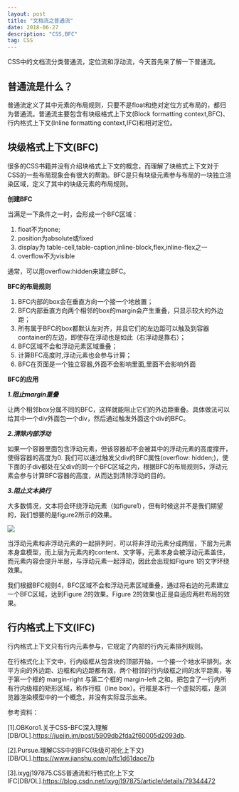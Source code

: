 ```yaml
---
layout: post
title: "文档流之普通流"
date: 2018-06-27 
description: "CSS,BFC"
tag: CSS
---   
```


CSS中的文档流分类普通流，定位流和浮动流，今天首先来了解一下普通流。

## 普通流是什么？

普通流定义了其中元素的布局规则，只要不是float和绝对定位方式布局的，都归为普通流。普通流主要包含有块级格式上下文(Block formatting context,BFC)、行内格式上下文(Inline formatting context,IFC)和相对定位。

## 块级格式上下文(BFC)

很多的CSS书籍并没有介绍块格式上下文的概念，而理解了块格式上下文对于CSS的一些布局现象会有很大的帮助。BFC是只有块级元素参与布局的一块独立渲染区域，定义了其中的块级元素的布局规则。

**创建BFC**

当满足一下条件之一时，会形成一个BFC区域：

1. float不为none;
2. position为absolute或fixed
3. display为 table-cell,table-caption,inline-block,flex,inline-flex之一
4. overflow不为visible

通常，可以用overflow:hidden来建立BFC。

**BFC的布局规则**

1. BFC内部的box会在垂直方向一个接一个地放置；
2. BFC内部垂直方向两个相邻的box的margin会产生重叠，只显示较大的外边距；
3. 所有属于BFC的box都默认左对齐，并且它们的左边距可以触及到容器container的左边，即使存在浮动也是如此（右浮动是靠右）；
4. BFC区域不会和浮动元素区域重叠；
5. 计算BFC高度时,浮动元素也会参与计算；
6. BFC在页面是一个独立容器,外面不会影响里面,里面不会影响外面

**BFC的应用**

***1.阻止margin重叠***

让两个相邻box分属不同的BFC，这样就能阻止它们的外边距重叠。具体做法可以给其中一个div外面包一个div，然后通过触发外面这个div的BFC。

***2.清除内部浮动***

如果一个容器里面包含浮动元素，但该容器却不会被其中的浮动元素的高度撑开，使得容器的高度为0.
我们可以通过触发父div的BFC属性(overflow: hidden;)，使下面的子div都处在父div的同一个BFC区域之内，根据BFC的布局规则5，浮动元素会参与计算BFC容器的高度，从而达到清除浮动的目的。

***3.阻止文本换行***

大多数情况，文本将会环绕浮动元素（如figure1），但有时候这并不是我们期望的，我们想要的是figure2所示的效果。

![](https://i.imgur.com/q6J3E48.png)

当浮动元素和非浮动元素的一起排列时，可以将非浮动元素分成两层，下层为元素本身盒模型，而上层为元素内的content、文字等，元素本身会被浮动元素盖住，而元素内容会提升半层，与浮动元素一起浮动，因此会出现如Figure 1的文字环绕效果。

我们根据BFC规则4，BFC区域不会和浮动元素区域重叠，通过将右边的元素建立一个BFC区域，达到Figure 2的效果。Figure 2的效果也正是自适应两栏布局的效果。

## 行内格式上下文(IFC)

行内格式上下文只有行内元素参与，它规定了内部的行内元素排列规则。

在行格式化上下文中，行内级框从包含块的顶部开始，一个接一个地水平排列。水平方向的外边距、边框和内边距都有效，两个相邻的行内级框之间的水平距离，等于第一个框的 margin-right 与第二个框的 margin-left 之和。把包含了一行内所有行内级框的矩形区域，称作行框（line box）。行框是本行一个虚拟的框，是浏览器渲染模型中的一个概念，并没有实际显示出来。

参考资料：

[1].OBKoro1.关于CSS-BFC深入理解[DB/OL].https://juejin.im/post/5909db2fda2f60005d2093db.

[2].Pursue.理解CSS中的BFC(块级可视化上下文)[DB/OL].https://www.jianshu.com/p/fc1d61dace7b

[3].ixygj197875.CSS普通流和行格式化上下文IFC[DB/OL].https://blog.csdn.net/ixygj197875/article/details/79344472